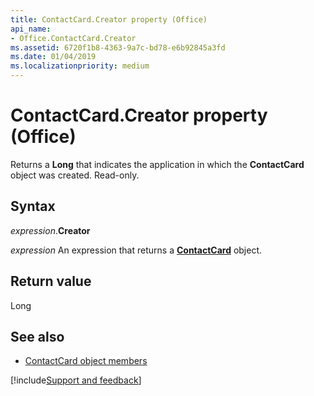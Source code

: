 ```yaml
---
title: ContactCard.Creator property (Office)
api_name:
- Office.ContactCard.Creator
ms.assetid: 6720f1b8-4363-9a7c-bd78-e6b92845a3fd
ms.date: 01/04/2019
ms.localizationpriority: medium
---
```



# ContactCard.Creator property (Office)

Returns a **Long** that indicates the application in which the **ContactCard** object was created. Read-only.


## Syntax

_expression_.**Creator**

_expression_ An expression that returns a **[ContactCard](Office.ContactCard.md)** object.


## Return value

Long


## See also

- [ContactCard object members](overview/library-reference/contactcard-members-office.md)

[!include[Support and feedback](~/includes/feedback-boilerplate.md)]